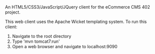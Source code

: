 An HTML5/CSS3/JavaScript/JQuery client for the eCommerce CMS 402 project.

This web client uses the Apache Wicket templating system. To run this client:

1.  Navigate to the root directory
2.  Type 'mvn tomcat7:run'
3.  Open a web browser and navigate to localhost:9090
